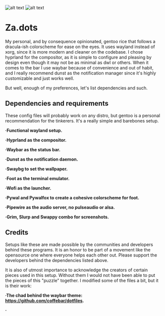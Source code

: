 ![alt text](https://github.com/zazaserty/Za.dots/blob/main/atachments/rice.png)
![alt text](https://github.com/zazaserty/Za.dots/blob/main/atachments/ric3.png)
# Za.dots
My personal, and by consequence opinionated, gentoo rice that follows a dracula-ish colorscheme for ease on the eyes. It uses wayland instead of xorg, since it is more modern and cleaner on the codebase. I chose hyprland for the compositor, as it is simple to configure and pleasing by design even though it may not be as minimal as dwl or others. When it comes to the bar I use waybar because of convenience and out of habit, and I really recommend dunst as the notification manager since it's highly customizable and just works well.

But well, enough of my preferences, let's list dependencies and such.

## Dependencies and requirements
These config files will probably work on any distro, but gentoo is a personal recommendation for the tinkerers. It's a really simple and barebones setup.

**·Functional wayland setup.**

**·Hyprland as the compositor.**

**·Waybar as the status bar.**

**·Dunst as the notification daemon.**

**·Swaybg to set the wallpaper.**

**·Foot as the terminal emulator.**

**·Wofi as the launcher.**

**·Pywal and Pywalfox to create a cohesive colorscheme for foot.**

**·Pipewire as the audio server, no pulseaudio or alsa.**

**·Grim, Slurp and Swappy combo for screenshots.**

## Credits

Setups like these are made possible by the communities and developers behind these programs. It is an honor to be part of a movement like the opensource one where everyone helps each other out. Please support the developers behind the dependencies listed above.

It is also of utmost importance to acknowledge the creators of certain pieces used in this setup. Without them I would not have been able to put the pieces of this "puzzle" together. I modified some of the files a bit, but it is their work:

**·The chad behind the waybar theme: https://github.com/coffebar/dotfiles.**

**·**
